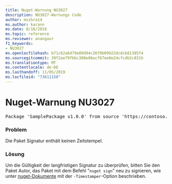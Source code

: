 ```yaml
---
title: Nuget-Warnung NU3027
description: NU3027-Warnungs Code
author: mishra14
ms.author: karann
ms.date: 8/16/2018
ms.topic: reference
ms.reviewer: anangaur
f1_keywords:
- NU3027
ms.openlocfilehash: b71c62a6479e89d94c26f0b09922dcdcb81385f4
ms.sourcegitcommit: 39f2ae79fbbc308e06acf67ee8e24cfcdb2c831b
ms.translationtype: MT
ms.contentlocale: de-DE
ms.lasthandoff: 11/05/2019
ms.locfileid: "73611158"
---
```

# <a name="nuget-warning-nu3027"></a>Nuget-Warnung NU3027

<pre>Package 'SamplePackage v1.0.0' from source 'https://contoso.com/index.json': The signature should be timestamped to enable long-term signature validity after the certificate has expired.</pre>

### <a name="issue"></a>Problem

Die Paket Signatur enthält keinen Zeitstempel.


### <a name="solution"></a>Lösung

Um die Gültigkeit der langfristigen Signatur zu überprüfen, bitten Sie den Paket Autor, das Paket mit dem Befehl "`nuget sign`" neu zu signieren, wie unter [nuget-Dokumente](https://docs.microsoft.com/nuget/create-packages/sign-a-package) mit der `-Timestamper`-Option beschrieben.


